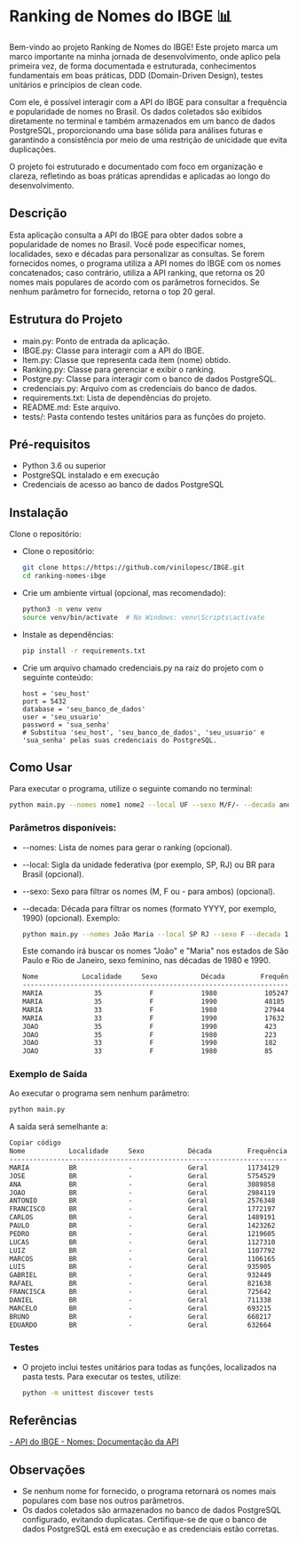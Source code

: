 # Ranking de Nomes do IBGE 📊
Bem-vindo ao projeto Ranking de Nomes do IBGE! Este projeto marca um marco importante na minha jornada de desenvolvimento, onde aplico pela primeira vez, de forma documentada e estruturada, conhecimentos fundamentais em boas práticas, DDD (Domain-Driven Design), testes unitários e princípios de clean code.

Com ele, é possível interagir com a API do IBGE para consultar a frequência e popularidade de nomes no Brasil. Os dados coletados são exibidos diretamente no terminal e também armazenados em um banco de dados PostgreSQL, proporcionando uma base sólida para análises futuras e garantindo a consistência por meio de uma restrição de unicidade que evita duplicações.

O projeto foi estruturado e documentado com foco em organização e clareza, refletindo as boas práticas aprendidas e aplicadas ao longo do desenvolvimento.
## Descrição
Esta aplicação consulta a API do IBGE para obter dados sobre a popularidade de nomes no Brasil. Você pode especificar nomes, localidades, sexo e décadas para personalizar as consultas. Se forem fornecidos nomes, o programa utiliza a API nomes do IBGE com os nomes concatenados; caso contrário, utiliza a API ranking, que retorna os 20 nomes mais populares de acordo com os parâmetros fornecidos. Se nenhum parâmetro for fornecido, retorna o top 20 geral.

## Estrutura do Projeto
- main.py: Ponto de entrada da aplicação.
- IBGE.py: Classe para interagir com a API do IBGE.
- Item.py: Classe que representa cada item (nome) obtido.
- Ranking.py: Classe para gerenciar e exibir o ranking.
- Postgre.py: Classe para interagir com o banco de dados PostgreSQL.
- credenciais.py: Arquivo com as credenciais do banco de dados.
- requirements.txt: Lista de dependências do projeto.
- README.md: Este arquivo.
- tests/: Pasta contendo testes unitários para as funções do projeto.


## Pré-requisitos
- Python 3.6 ou superior
- PostgreSQL instalado e em execução
- Credenciais de acesso ao banco de dados PostgreSQL

## Instalação
Clone o repositório:

- Clone o repositório:
  ```bash
  git clone https://https://github.com/vinilopesc/IBGE.git
  cd ranking-nomes-ibge
  ```
- Crie um ambiente virtual (opcional, mas recomendado):
  ```bash
  python3 -m venv venv
  source venv/bin/activate  # No Windows: venv\Scripts\activate
  ```
- Instale as dependências:
  ```bash
  pip install -r requirements.txt
  ```
- Crie um arquivo chamado credenciais.py na raiz do projeto com o seguinte conteúdo:
  ```
  host = 'seu_host'
  port = 5432
  database = 'seu_banco_de_dados'
  user = 'seu_usuario'
  password = 'sua_senha'
  # Substitua 'seu_host', 'seu_banco_de_dados', 'seu_usuario' e 'sua_senha' pelas suas credenciais do PostgreSQL.
  ```
## Como Usar
Para executar o programa, utilize o seguinte comando no terminal:

  ```bash
python main.py --nomes nome1 nome2 --local UF --sexo M/F/- --decada ano
  ```
### Parâmetros disponíveis:

- --nomes: Lista de nomes para gerar o ranking (opcional).
- --local: Sigla da unidade federativa (por exemplo, SP, RJ) ou BR para Brasil (opcional).
- --sexo: Sexo para filtrar os nomes (M, F ou - para ambos) (opcional).
- --decada: Década para filtrar os nomes (formato YYYY, por exemplo, 1990) (opcional).
Exemplo:

  ```bash
  python main.py --nomes João Maria --local SP RJ --sexo F --decada 1980 1990
  ```
  Este comando irá buscar os nomes "João" e "Maria" nos estados de São Paulo e Rio de Janeiro, sexo feminino, nas décadas de 1980 e 1990.
  ```markdown    
  Nome           Localidade     Sexo           Década         Frequência
  ----------------------------------------------------------------------
  MARIA             35            F            1980            105247
  MARIA             35            F            1990            48185
  MARIA             33            F            1980            27944
  MARIA             33            F            1990            17632
  JOAO              35            F            1990            423
  JOAO              35            F            1980            223
  JOAO              33            F            1990            182
  JOAO              33            F            1980            85
  ```

### Exemplo de Saída
Ao executar o programa sem nenhum parâmetro:

  ```bash
  python main.py
  ```
A saída será semelhante a:

  ```markdown
Copiar código
Nome           Localidade     Sexo           Década         Frequência
----------------------------------------------------------------------
MARIA          BR             -              Geral          11734129
JOSE           BR             -              Geral          5754529
ANA            BR             -              Geral          3089858
JOAO           BR             -              Geral          2984119
ANTONIO        BR             -              Geral          2576348
FRANCISCO      BR             -              Geral          1772197
CARLOS         BR             -              Geral          1489191
PAULO          BR             -              Geral          1423262
PEDRO          BR             -              Geral          1219605
LUCAS          BR             -              Geral          1127310
LUIZ           BR             -              Geral          1107792
MARCOS         BR             -              Geral          1106165
LUIS           BR             -              Geral          935905
GABRIEL        BR             -              Geral          932449
RAFAEL         BR             -              Geral          821638
FRANCISCA      BR             -              Geral          725642
DANIEL         BR             -              Geral          711338
MARCELO        BR             -              Geral          693215
BRUNO          BR             -              Geral          668217
EDUARDO        BR             -              Geral          632664
  ```
### Testes
- O projeto inclui testes unitários para todas as funções, localizados na pasta tests. Para executar os testes, utilize:

  ```bash
  python -m unittest discover tests
  ```
  
## Referências
[- API do IBGE - Nomes: Documentação da API
](https://servicodados.ibge.gov.br/api/docs/nomes?versao=2)

## Observações

- Se nenhum nome for fornecido, o programa retornará os nomes mais populares com base nos outros parâmetros.
- Os dados coletados são armazenados no banco de dados PostgreSQL configurado, evitando duplicatas.
Certifique-se de que o banco de dados PostgreSQL está em execução e as credenciais estão corretas.